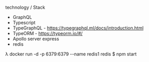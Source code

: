 technology / Stack
 * GraphQL
 * Typescript
 * TypeGraphQL - https://typegraphql.ml/docs/introduction.html
 * TypeORM - https://typeorm.io/#/
 * Apollo server express
 * redis

λ docker run -d -p 6379:6379 --name redis1 redis 
$ npm start
